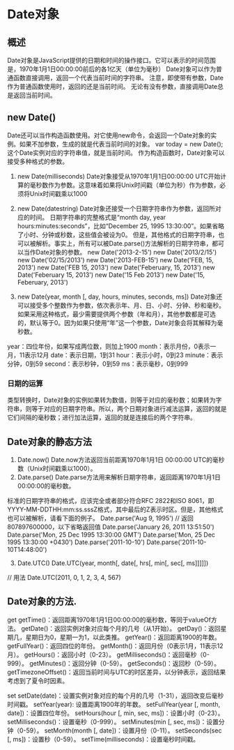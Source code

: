 # Date对象
## 概述
Date对象是JavaScript提供的日期和时间的操作接口。它可以表示的时间范围是，1970年1月1日00:00:00前后的各1亿天（单位为毫秒）
Date对象可以作为普通函数直接调用，返回一个代表当前时间的字符串。
注意，即使带有参数，Date作为普通函数使用时，返回的还是当前时间。
无论有没有参数，直接调用Date总是返回当前时间。

## new Date()
Date还可以当作构造函数使用。对它使用new命令，会返回一个Date对象的实例。如果不加参数，生成的就是代表当前时间的对象。
var today = new Date();
这个Date实例对应的字符串值，就是当前时间。
作为构造函数时，Date对象可以接受多种格式的参数。
1. new Date(milliseconds)
Date对象接受从1970年1月1日00:00:00 UTC开始计算的毫秒数作为参数。这意味着如果将Unix时间戳（单位为秒）作为参数，必须将Unix时间戳乘以1000
2. new Date(datestring)
Date对象还接受一个日期字符串作为参数，返回所对应的时间。
日期字符串的完整格式是“month day, year hours:minutes:seconds”，比如“December 25, 1995 13:30:00”。如果省略了小时、分钟或秒数，这些值会被设为0。
但是，其他格式的日期字符串，也可以被解析。事实上，所有可以被Date.parse()方法解析的日期字符串，都可以当作Date对象的参数。
new Date('2013-2-15')
new Date('2013/2/15')
new Date('02/15/2013')
new Date('2013-FEB-15')
new Date('FEB, 15, 2013')
new Date('FEB 15, 2013')
new Date('Feberuary, 15, 2013')
new Date('Feberuary 15, 2013')
new Date('15 Feb 2013')
new Date('15, Feberuary, 2013')

3. new Date(year, month [, day, hours, minutes, seconds, ms])
Date对象还可以接受多个整数作为参数，依次表示年、月、日、小时、分钟、秒和毫秒。如果采用这种格式，最少需要提供两个参数（年和月），其他参数都是可选的，默认等于0。因为如果只使用“年”这一个参数，Date对象会将其解释为毫秒数。

year：四位年份，如果写成两位数，则加上1900
month：表示月份，0表示一月，11表示12月
date：表示日期，1到31
hour：表示小时，0到23
minute：表示分钟，0到59
second：表示秒钟，0到59
ms：表示毫秒，0到999

### 日期的运算
类型转换时，Date对象的实例如果转为数值，则等于对应的毫秒数；如果转为字符串，则等于对应的日期字符串。所以，两个日期对象进行减法运算，返回的就是它们间隔的毫秒数；进行加法运算，返回的就是连接后的两个字符串。

## Date对象的静态方法
1. Date.now()
Date.now方法返回当前距离1970年1月1日 00:00:00 UTC的毫秒数（Unix时间戳乘以1000）。
2. Date.parse()
Date.parse方法用来解析日期字符串，返回距离1970年1月1日 00:00:00的毫秒数。

标准的日期字符串的格式，应该完全或者部分符合RFC 2822和ISO 8061，即YYYY-MM-DDTHH:mm:ss.sssZ格式，其中最后的Z表示时区。但是，其他格式也可以被解析，请看下面的例子。
Date.parse('Aug 9, 1995')
// 返回807897600000，以下省略返回值
Date.parse('January 26, 2011 13:51:50')
Date.parse('Mon, 25 Dec 1995 13:30:00 GMT')
Date.parse('Mon, 25 Dec 1995 13:30:00 +0430')
Date.parse('2011-10-10')
Date.parse('2011-10-10T14:48:00')

3. Date.UTC()
Date.UTC(year, month[, date[, hrs[, min[, sec[, ms]]]]])

// 用法
Date.UTC(2011, 0, 1, 2, 3, 4, 567)

## Date对象的方法.

get
getTime()：返回距离1970年1月1日00:00:00的毫秒数，等同于valueOf方法。
getDate()：返回实例对象对应每个月的几号（从1开始）。
getDay()：返回星期几，星期日为0，星期一为1，以此类推。
getYear()：返回距离1900的年数。
getFullYear()：返回四位的年份。
getMonth()：返回月份（0表示1月，11表示12月）。
getHours()：返回小时（0-23）。
getMilliseconds()：返回毫秒（0-999）。
getMinutes()：返回分钟（0-59）。
getSeconds()：返回秒（0-59）。
getTimezoneOffset()：返回当前时间与UTC的时区差异，以分钟表示，返回结果考虑到了夏令时因素。

set
setDate(date)：设置实例对象对应的每个月的几号（1-31），返回改变后毫秒时间戳。
setYear(year): 设置距离1900年的年数。
setFullYear(year [, month, date])：设置四位年份。
setHours(hour [, min, sec, ms])：设置小时（0-23）。
setMilliseconds()：设置毫秒（0-999）。
setMinutes(min [, sec, ms])：设置分钟（0-59）。
setMonth(month [, date])：设置月份（0-11）。
setSeconds(sec [, ms])：设置秒（0-59）。
setTime(milliseconds)：设置毫秒时间戳。





















